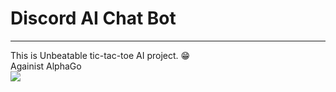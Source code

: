 Discord AI Chat Bot
===========
-----------------
This is Unbeatable tic-tac-toe AI project. 😁  
Againist AlphaGo  
<img src="https://github.com/ehdgnsl01/ehdgnsl01/assets/70877444/38b9d773-c75f-436d-a8fc-8f78ef9789f0"/>
